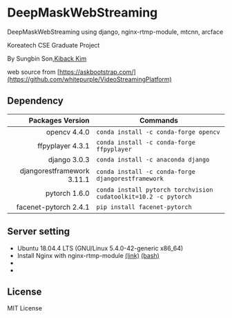 # DeepMaskWebStreaming  
DeepMaskWebStreaming using django, nginx-rtmp-module, mtcnn, arcface 

Koreatech CSE Graduate Project

By Sungbin Son,[Kiback Kim](https://github.com/whitepurple/)

web source from [https://askbootstrap.com/](https://github.com/whitepurple/VideoStreamingPlatform)

## Dependency
| Packages Version | Commands |
|--:|---|
| opencv 4.4.0 | ```conda install -c conda-forge opencv``` |
|ffpyplayer 4.3.1 | ```conda install -c conda-forge ffpyplayer```|
| django 3.0.3 | ```conda install -c anaconda django```|
| djangorestframework 3.11.1 | ```conda install -c conda-forge djangorestframework```|
| pytorch 1.6.0 | ```conda install pytorch torchvision cudatoolkit=10.2 -c pytorch```|
| facenet-pytorch 2.4.1 | ```pip install facenet-pytorch```|

## Server setting
- Ubuntu 18.04.4 LTS (GNU/Linux 5.4.0-42-generic x86_64)
- Install Nginx with nginx-rtmp-module [(link)](https://github.com/arut/nginx-rtmp-module) [(bash)](https://github.com/whitepurple/VideoStreamingPlatform/blob/master/install_nginx_with_rtmp_module.sh)
- 
- 



## License
MIT License
